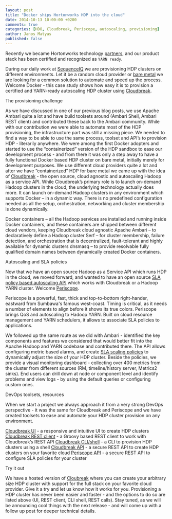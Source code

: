 ```yaml
---
layout: post
title: "Docker ships Hortonworks HDP into the cloud"
date: 2014-10-13 10:00:00 +0200
comments: true
categories: [HDO, Cloudbreak, Periscope, autoscaling, provisioning]
author: Janos Matyas
published: false
---
```


Recently we became Hortonworks technology [partners](http://hortonworks.com/partner/sequenceiq/), and our product stack has been certified and recognized as `YARN ready`. 

During our daily work at [SequenceIQ](http://sequenceiq.com/) we are provisioning HDP clusters on different environments. Let it be a random cloud provider or [bare metal](http://blog.sequenceiq.com/blog/2014/06/19/multinode-hadoop-cluster-on-docker/) we are looking for a common solution to automate and speed up the process. Welcome Docker - this case study shows how easy it is to provision a certified and YARN-ready autoscaling HDP cluster using [Cloudbreak](http://blog.sequenceiq.com/blog/2014/07/18/announcing-cloudbreak/).

The provisioning challenge

As we have discussed in one of our previous blog posts, we use Apache Ambari quite a lot and have build toolsets around (Ambari Shell, Ambari REST client) and contributed these back to the Ambari community. While with our contribution we were able to automate most of the HDP provisioning, the infrastructure part was still a missing piece. We needed to find a way to be able to use the same process, toolset and API’s to provision HDP - literarily anywhere. We were among the first Docker adopters and started to use the “containerized” version of the HDP sandbox to ease our development process - and from there it was only a step away to have a fully functional Docker based HDP cluster on bare metal, initially merely for development purposes.
We use different cloud providers quite a lot and after we have “containerized” HDP for bare metal we came up with the idea of [Cloudbreak](http://blog.sequenceiq.com/blog/2014/07/18/announcing-cloudbreak/) - the open source, cloud agnostic and autoscaling Hadoop as a service API. While Cloudbreak’s primary role is to launch on-demand Hadoop clusters in the cloud, the underlying technology actually does more. It can launch on-demand Hadoop clusters in any environment which supports Docker – in a dynamic way. There is no predefined configuration needed as all the setup, orchestration, networking and cluster membership is done dynamically.

Docker containers – all the Hadoop services are installed and running inside Docker containers, and these containers are shipped between different cloud vendors, keeping Cloudbreak cloud agnostic
Apache Ambari – to declaratively define a Hadoop cluster
Serf – for cluster membership, failure detection, and orchestration that is decentralized, fault-tolerant and highly available for dynamic clusters
dnsmasq – to provide resolvable fully qualified domain names between dynamically created Docker containers.

Autoscaling and SLA policies

Now that we have an open source Hadoop as a Service API which runs HDP in the cloud, we moved forward, and wanted to have an open source [SLA policy based autoscaling API](http://blog.sequenceiq.com/blog/2014/08/27/announcing-periscope/) which works with Cloudbreak or a Hadoop YARN cluster. Welcome [Periscope](http://sequenceiq.com/periscope/). 

Periscope is a powerful, fast, thick and top-to-bottom right-hander, eastward from Sumbawa's famous west-coast. Timing is critical, as it needs a number of elements to align before it shows its true colors.
Periscope brings QoS and autoscaling to Hadoop YARN. Built on cloud resource management and YARN schedulers,  it allows to associate SLA policies to applications.

We followed up the same route as we did with Ambari - identified the key components and features we considered that would better fit into the Apache Hadoop and YARN codebase and contributed there. The API allows configuring metric based alarms, and create [SLA scaling policies](http://blog.sequenceiq.com/blog/2014/09/01/sla-samples-periscope/) to dynamically adjust the size of your HDP cluster. 
Beside the policies, we provide a visual monitoring dashboard - collecting over 400 metrics from the cluster from different sources (RM, timeline/history server, Metrics2 sinks). End users can drill down at node or component level and identify problems and view logs - by using the default queries or configuring custom ones. 

DevOps toolsets, resources

When we start a project we always approach it from a very strong  DevOps perspective - it was the same for Cloudbreak and Periscope and we have created toolsets to ease and automate your HDP cluster provision on any environment.

[Cloudbreak UI](https://cloudbreak.sequenceiq.com/) - a responsive and intuitive UI to create HDP clusters
[Cloudbreak REST client](https://github.com/sequenceiq/cloudbreak-rest-client) - a Groovy based REST client to work with Cloudbreak’s REST API
[Cloudbreak CLI/shell](https://github.com/sequenceiq/cloudbreak-shell) - a CLI to provision HDP clusters using a shell
[Cloudbreak API](http://docs.cloudbreak.apiary.io/) - a secure REST API to create HDP clusters on your favorite cloud
[Periscope API](http://docs.periscope.apiary.io/) -  a secure REST API to configure SLA policies for your cluster

Try it out

We have a hosted version of [Cloubreak](https://cloudbreak.sequenceiq.com/) where you can create your arbitrary size HDP cluster with support for the full stack on your favorite cloud provider. Give it a try and let us know how it works for you. Provisioning a HDP cluster has never been easier and faster - and the options to do so are listed above (UI, REST client, CLI shell, REST calls). Stay tuned, as we will be announcing cool things with the next release - and will come up with a follow up post for deeper technical details.
